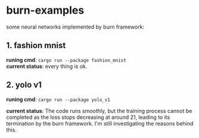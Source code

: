 # burn-examples
some neural networks implemented by burn framework:

## 1. fashion mnist
   
   **runing cmd**: `cargo run --package fashion_mnist`  
   **current status**: every thing is ok.
   
## 2. yolo v1
   
   **runing cmd**: `cargo run --package yolo_v1`
   
   **current status**: The code runs smoothly, but the training process cannot be completed as the loss stops decreasing at around 21, leading to its termination by the burn framework. I'm still investigating the reasons behind this.
